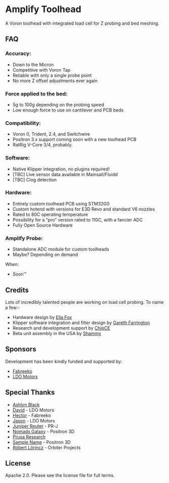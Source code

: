# Amplify Toolhead
A Voron toolhead with integrated load cell for Z probing and bed meshing.

## FAQ

### Accuracy:
- Down to the Micron
- Competitive with Voron Tap
- Reliable with only a single probe point
- No more Z offset adjustments ever again

### Force applied to the bed:
- 5g to 100g depending on the probing speed
- Low enough force to use on cantilever and PCB beds

### Compatibility:
- Voron 0, Trident, 2.4, and Switchwire
- Positron 3.x support coming soon with a new toolhead PCB
- RatRig V-Core 3/4, probably.

### Software:
- Native Klipper integration, no plugins required!
- [TBC] Live sensor data available in Mainsail/Fluidd
- [TBC] Clog detection

### Hardware:
- Entirely custom toolhead PCB using STM32G0
- Custom hotend with versions for E3D Revo and standard V6 nozzles
- Rated to 80C operating temperature
- Possibility for a “pro” version rated to 110C, with a fancier ADC
- Fully Open Source Hardware

### Amplify Probe:
- Standalone ADC module for custom toolheads
- Maybe? Depending on demand

When:
- Soon™

## Credits

Lots of incredibly talented people are working on load cell probing. To name a few:-

- Hardware design by [Ella Fox](https://github.com/EllaFoxo)
- Klipper software integration and filter design by [Gareth Farrington](https://github.com/garethky)
- Research and development support by [ChipCE](https://github.com/ChipCE)
- Beta unit assembly in the USA by [Shammy](https://xrbunker.works/)

## Sponsors

Development has been kindly funded and supported by:
- [Fabreeko](https://fabreeko.com)
- [LDO Motors](https://www.ldomotion.com/p/about)

## Special Thanks

- [Ashlyn Black](https://github.com/ashlynblack)
- [David](https://github.com/cneshi) - LDO Motors
- [Hector](https://fabreeko.com) - Fabreeko
- [Jason](https://github.com/jason7594) - LDO Motors
- [Juniper Reuter](https://github.com/brueter) - PR-J
- [Nomads Galaxy](https://www.youtube.com/@nomadsgalaxy) - Positron 3D
- [Prusa Research](https://prusa3d.com)
- [Sample Name](https://github.com/fabian-bxr) - Positron 3D
- [Róbert Lőrincz](https://www.orbiterprojects.com/) - Orbiter Projects

## License

Apache 2.0. Please see the license file for full terms.
